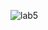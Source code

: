 ![lab5](https://user-images.githubusercontent.com/94037412/209995598-505500dd-0e12-4717-9756-134e72facddf.png)
